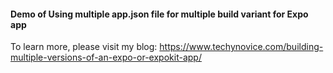 #### Demo of Using multiple app.json file for multiple build variant for Expo app

To learn more, please visit my blog:
https://www.techynovice.com/building-multiple-versions-of-an-expo-or-expokit-app/
